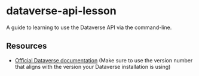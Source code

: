 # dataverse-api-lesson

A guide to learning to use the Dataverse API via the command-line.

## Resources

- [Official Dataverse documentation](https://guides.dataverse.org/en/latest/) (Make sure to use the version number that aligns with the version your Dataverse installation is using)
